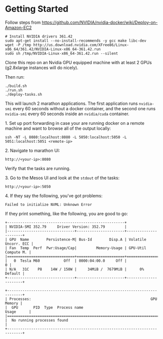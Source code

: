 # Getting Started

Follow steps from https://github.com/NVIDIA/nvidia-docker/wiki/Deploy-on-Amazon-EC2
```
# Install NVIDIA drivers 361.42
sudo apt-get install --no-install-recommends -y gcc make libc-dev
wget -P /tmp http://us.download.nvidia.com/XFree86/Linux-x86_64/361.42/NVIDIA-Linux-x86_64-361.42.run
sudo sh /tmp/NVIDIA-Linux-x86_64-361.42.run --silent

```
Clone this repo on an Nvidia GPU equipped machine with at least 2 GPUs
(g2.8xlarge instances will do nicely).

Then run:

    ./build.sh
    ./run.sh
    ./deploy-tasks.sh

This will launch 2 marathon applications. The first application runs
`nvidia-smi` every 60 seconds without a docker container, and the second one
runs `nvidia-smi` every 60 seconds inside an `nvidia/cuda` container.

1\. Set up port forwarding in case your are running docker on a remote machine
   and want to browse all of the output locally:

```
ssh -NT -L 8080:localhost:8080 -L 5050:localhost:5050 -L 5051:localhost:5051 <remote-ip>
```

2\. Navigate to marathon UI:

```
http://<your-ip>:8080
```

Verify that the tasks are running.

3\. Go to the Mesos UI and look at the `stdout` of the tasks:

```
http://<your-ip>:5050
```

4\. If they say the following, you've got problems:

```
Failed to initialize NVML: Unknown Error
```

If they print something, like the following, you are good to go:

```
+------------------------------------------------------+                       
| NVIDIA-SMI 352.79     Driver Version: 352.79         |                       
|-------------------------------+----------------------+----------------------+
| GPU  Name        Persistence-M| Bus-Id        Disp.A | Volatile Uncorr. ECC |
| Fan  Temp  Perf  Pwr:Usage/Cap|         Memory-Usage | GPU-Util  Compute M. |
|===============================+======================+======================|
|   0  Tesla M60           Off  | 0000:04:00.0     Off |                    0 |
| N/A   31C    P8    14W / 150W |     34MiB /  7679MiB |      0%      Default |
+-------------------------------+----------------------+----------------------+
                                                                               
+-----------------------------------------------------------------------------+
| Processes:                                                       GPU Memory |
|  GPU       PID  Type  Process name                               Usage      |
|=============================================================================|
|  No running processes found                                                 |
+-----------------------------------------------------------------------------+
```

